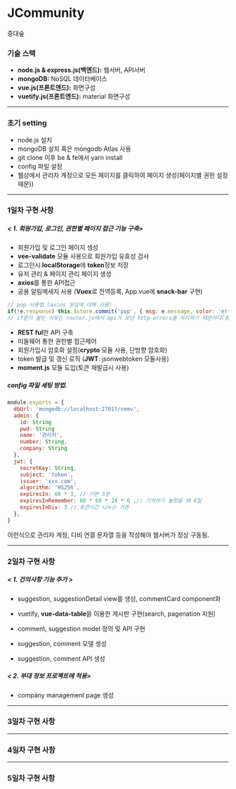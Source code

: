 # JCommunity

중대숲
### 기술 스택
- **node.js & express.js(백엔드):** 웹서버, API서버  
- **mongoDB:** NoSQL 데이터베이스  
- **vue.js(프론트엔드):** 화면구성  
- **vuetify.js(프론트엔드):** material 화면구성  

---
### 초기 setting
- node.js 설치
- mongoDB 설치 혹은 mongodb Atlas 사용
- git clone 이후 be & fe에서 yarn install
- config 파일 설정
- 웹상에서 관리자 계정으로 모든 페이지를 클릭하여 페이지 생성(페이지별 권한 설정 때문))

---
### 1일차 구현 사항
##### < 1. 회원가입, 로그인, 권한별 페이지 접근 기능 구축>
-  회원가입 및 로그인 페이지 생성
- **vee-validate** 모듈 사용으로 회원가입 유효성 검사
- 로그인시 **localStorage**에 **token**정보 저장
- 유저 관리 & 페이지 관리 페이지 생성
- **axios**를 통한 API접근
- 공용 알림메세지 사용 (**Vuex**로 전역등록, App.vue에 **snack-bar** 구현)
```javascript
// pop 사용법 (axios 응답에 대해 사용)
if(!e.response) this.$store.commit('pop', { msg: e.message, color: 'error' })
// if문이 붙는 이유는 router.js에서 api가 보낸 http-errors를 처리하기 때문이다(중복 snackbar 활성화 방지)
```

- **REST ful**한 API 구축
- 미들웨어 통한 권한별 접근제어
- 회원가입시 암호화 설정(**crypto** 모듈 사용, 단방향 암호화)
- token 발급 및 갱신 로직 (**JWT**: jsonwebtoken 모듈사용)
- **moment.js** 모듈 도입(토큰 재발급시 사용)



##### config 파일 세팅 방법.

```javascript
module.exports = {
  dbUrl: 'mongodb://localhost:27017/nemv',
  admin: {
    id: String
    pwd: String
    name: '관리자',
    number: String,
    company: String
  },
  jwt: {
    secretKey: String,
    subject: 'token',
    issuer: 'xxx.com',
    algorithm: 'HS256',    
    expiresIn: 60 * 3, // 기본 3분
    expiresInRemember: 60 * 60 * 24 * 6 ,// 기억하기 눌렀을 때 6일
    expiresInDiv: 3 // 토큰시간 나누는 기준
  },
}
```
이런식으로 관리자 계정, 디비 연결 문자열 등을 작성해야 웹서버가 정상 구동됨.

---
### 2일차 구현 사항
##### < 1. 건의사항 기능 추가 >
- suggestion, suggestionDetail view를 생성, commentCard component화
- vuetify, **vue-data-table**을 이용한 게시판 구현(search, pagenation 지원)
- comment, suggestion model 정의 및 API 구현

- suggestion, comment 모델 생성
- suggestion, comment API 생성

##### < 2. 부대 정보 프로젝트에 적용>
- company management page 생성


---
### 3일차 구현 사항

---
### 4일차 구현 사항

---
### 5일차 구현 사항